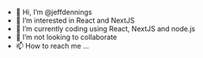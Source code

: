 - 👋 Hi, I’m @jeffdennings
- 👀 I’m interested in React and NextJS
- 🌱 I’m currently coding using React, NextJS and node.js
- 💞️ I’m not looking to collaborate
- 📫 How to reach me ...

<!---
jeffdennings/jeffdennings is a ✨ special ✨ repository because its `README.md` (this file) appears on your GitHub profile.
You can click the Preview link to take a look at your changes.
--->
